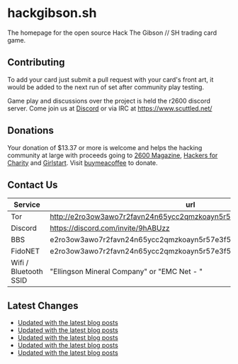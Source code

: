 # hackgibson.sh
The homepage for the open source Hack The Gibson // SH trading card game.


## Contributing

To add your card just submit a pull request with your card's front art, it would be added to the next run of set after community play testing.

Game play and discussions over the project is held the r2600 discord server. Come join us at [Discord](https://discord.com/invite/9hABUzz) or via IRC at https://www.scuttled.net/


## Donations

Your donation of $13.37 or more is welcome and helps the hacking community at large with proceeds going to [2600 Magazine](https://2600.com/), [Hackers for Charity](https://hackersforcharity.org) and [Girlstart](https://girlstart.org).  Visit [buymeacoffee](https://www.buymeacoffee.com/hackgibson.sh) to donate.


## Contact Us

Service | url
-|-
Tor | http://e2ro3ow3awo7r2favn24n65ycc2qmzkoayn5r57e3f56nvjwdcgg32ad.onion
Discord | https://discord.com/invite/9hABUzz
BBS | e2ro3ow3awo7r2favn24n65ycc2qmzkoayn5r57e3f56nvjwdcgg32ad.onion:23
FidoNET | e2ro3ow3awo7r2favn24n65ycc2qmzkoayn5r57e3f56nvjwdcgg32ad.onion:24554
Wifi / Bluetooth SSID | "Ellingson Mineral Company" or "EMC Net - <fidonet address>"

## Latest Changes
<!-- BLOG-POST-LIST:START -->
- [Updated with the latest blog posts](https://github.com/DFW2600/hackgibson.sh/commit/f1826bada581cc0ec01c23af6bab307f09263d31)
- [Updated with the latest blog posts](https://github.com/DFW2600/hackgibson.sh/commit/763239e9dd2f02f2fde1edb169f86d336c1134e1)
- [Updated with the latest blog posts](https://github.com/DFW2600/hackgibson.sh/commit/40b4508f3b99abf3efc47c2d6a5f5ef956218222)
- [Updated with the latest blog posts](https://github.com/DFW2600/hackgibson.sh/commit/18aa8969adb610bfbf837709a317b67b6d0b3f07)
- [Updated with the latest blog posts](https://github.com/DFW2600/hackgibson.sh/commit/f9d0bffa11d8987c27fc8642691f782057fff07d)
<!-- BLOG-POST-LIST:END -->
